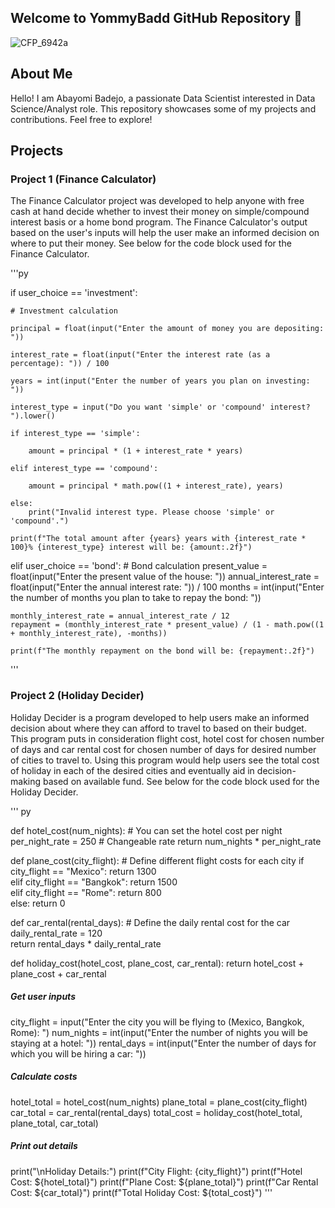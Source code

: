 ## Welcome to YommyBadd GitHub Repository 👋

![CFP_6942a](https://github.com/YommyBadd/YommyBadd/assets/154757933/2b1d0855-e029-4410-9569-68242966751e)

## About Me

Hello! I am Abayomi Badejo, a passionate Data Scientist interested in Data Science/Analyst role. This repository showcases some of my projects and contributions. Feel free to explore!

## Projects

### Project 1 (Finance Calculator)
The Finance Calculator project was developed to help anyone with free cash at hand decide whether to invest their money on simple/compound interest basis or a home bond program. The Finance Calculator's output based on the user's inputs will help the user make an informed decision on where to put their money.
See below for the code block used for the Finance Calculator.

'''py

if user_choice == 'investment':

    # Investment calculation
    
    principal = float(input("Enter the amount of money you are depositing: "))
    
    interest_rate = float(input("Enter the interest rate (as a percentage): ")) / 100
    
    years = int(input("Enter the number of years you plan on investing: "))
    
    interest_type = input("Do you want 'simple' or 'compound' interest? ").lower()

    if interest_type == 'simple':
    
        amount = principal * (1 + interest_rate * years)
        
    elif interest_type == 'compound':
    
        amount = principal * math.pow((1 + interest_rate), years)
        
    else:
        print("Invalid interest type. Please choose 'simple' or 'compound'.")

    print(f"The total amount after {years} years with {interest_rate * 100}% {interest_type} interest will be: {amount:.2f}")

elif user_choice == 'bond':
    # Bond calculation
    present_value = float(input("Enter the present value of the house: "))
    annual_interest_rate = float(input("Enter the annual interest rate: ")) / 100
    months = int(input("Enter the number of months you plan to take to repay the bond: "))

    monthly_interest_rate = annual_interest_rate / 12
    repayment = (monthly_interest_rate * present_value) / (1 - math.pow((1 + monthly_interest_rate), -months))

    print(f"The monthly repayment on the bond will be: {repayment:.2f}")
'''

### Project 2 (Holiday Decider)
Holiday Decider is a program developed to help users make an informed decision about where they can afford to travel to based on their budget. This program puts in consideration flight cost, hotel cost for chosen number of days and car rental cost for chosen number of days for desired number of cities to travel to. Using this program would help users see the total cost of holiday in each of the desired cities and eventually aid in decision-making based on available fund.
See below for the code block used for the Holiday Decider.

''' py


def hotel_cost(num_nights):
    # You can set the hotel cost per night
    per_night_rate = 250  # Changeable rate
    return num_nights * per_night_rate

def plane_cost(city_flight):
    # Define different flight costs for each city
    if city_flight == "Mexico":
        return 1300  
    elif city_flight == "Bangkok":
        return 1500  
    elif city_flight == "Rome":
        return 800    
    else:
        return 0  

def car_rental(rental_days):
    # Define the daily rental cost for the car
    daily_rental_rate = 120  
    return rental_days * daily_rental_rate

def holiday_cost(hotel_cost, plane_cost, car_rental):
    return hotel_cost + plane_cost + car_rental

##### Get user inputs
city_flight = input("Enter the city you will be flying to (Mexico, Bangkok, Rome): ")
num_nights = int(input("Enter the number of nights you will be staying at a hotel: "))
rental_days = int(input("Enter the number of days for which you will be hiring a car: "))

##### Calculate costs
hotel_total = hotel_cost(num_nights)
plane_total = plane_cost(city_flight)
car_total = car_rental(rental_days)
total_cost = holiday_cost(hotel_total, plane_total, car_total)

##### Print out details
print("\nHoliday Details:")
print(f"City Flight: {city_flight}")
print(f"Hotel Cost: ${hotel_total}")
print(f"Plane Cost: ${plane_total}")
print(f"Car Rental Cost: ${car_total}")
print(f"Total Holiday Cost: ${total_cost}")
'''

<!--
**YommyBadd/YommyBadd** is a ✨ _special_ ✨ repository because its `README.md` (this file) appears on your GitHub profile.

Here are some ideas to get you started:

- 🔭 I’m currently working on ...
- 🌱 I’m currently learning ...
- 👯 I’m looking to collaborate on ...
- 🤔 I’m looking for help with ...
- 💬 Ask me about ...
- 📫 How to reach me: ...
- 😄 Pronouns: ...
- ⚡ Fun fact: ...
-->
